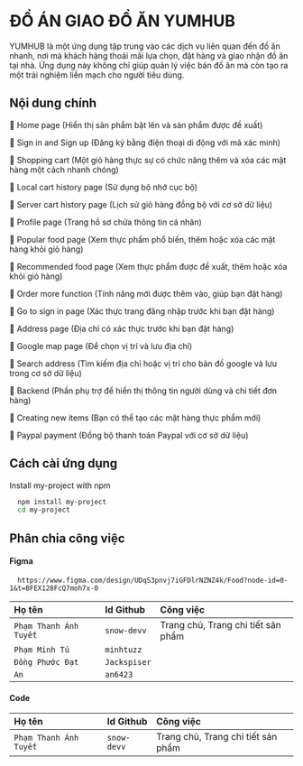 
# ĐỒ ÁN GIAO ĐỒ ĂN YUMHUB

YUMHUB là một ứng dụng tập trung vào các dịch vụ liên quan đến đồ ăn nhanh, nơi mà khách hàng thoải mãi lựa chọn, đặt hàng và giao nhận đồ ăn tại nhà. Ứng dụng này không chỉ giúp quản lý việc bán đồ ăn mà còn tạo ra một trải nghiệm liền mạch cho người tiêu dùng.



## Nội dung chính

🍔 Home page (Hiển thị sản phẩm bật lên và sản phẩm được đề xuất)

🍗 Sign in and Sign up (Đăng ký bằng điện thoại di động với mã xác minh)

🍝 Shopping cart (Một giỏ hàng thực sự có chức năng thêm và xóa các mặt hàng một cách nhanh chóng)

🥬 Local cart history page (Sử dụng bộ nhớ cục bộ)

🍤 Server cart history page (Lịch sử giỏ hàng đồng bộ với cơ sở dữ liệu)

🍟 Profile page (Trang hồ sơ chứa thông tin cá nhân)

🍕 Popular food page (Xem thực phẩm phổ biến, thêm hoặc xóa các mặt hàng khỏi giỏ hàng)

🥙 Recommended food page (Xem thực phẩm được đề xuất, thêm hoặc xóa khỏi giỏ hàng)

🌭 Order more function (Tính năng mới được thêm vào, giúp bạn đặt hàng)

🥗 Go to sign in page (Xác thực trang đăng nhập trước khi bạn đặt hàng)

🥪 Address page (Địa chỉ có xác thực trước khi bạn đặt hàng)

🍖 Google map page (Để chọn vị trí và lưu địa chỉ)

🥣 Search address (Tìm kiếm địa chỉ hoặc vị trí cho bản đồ google và lưu trong cơ sở dữ liệu)

🌯 Backend (Phần phụ trợ để hiển thị thông tin người dùng và chi tiết đơn hàng)

🍨 Creating new items (Bạn có thể tạo các mặt hàng thực phẩm mới)

🥤 Paypal payment (Đồng bộ thanh toán Paypal với cơ sở dữ liệu)



## Cách cài ứng dụng

Install my-project with npm

```bash
  npm install my-project
  cd my-project
```


## Phân chia công việc

#### Figma

```http
  https://www.figma.com/design/UDqS3pnvj7iGFDlrNZNZ4k/Food?node-id=0-1&t=BFEX128FcQ7moh7x-0
```

| Họ tên | Id Github     | Công việc                |
| :-------- | :------- | :------------------------- |
| `Phạm Thanh Ánh Tuyết` | `snow-devv` | Trang chủ, Trang chi tiết sản phẩm |
| `Phạm Minh Tú` | `minhtuzz` |  |
| `Đồng Phước Đạt` | `Jackspiser` |  |
| `An` | `an6423` | |

#### Code

| Họ tên | Id Github     | Công việc                       |
| :-------- | :------- | :-------------------------------- |
| `Phạm Thanh Ánh Tuyết` | `snow-devv` | Trang chủ, Trang chi tiết sản phẩm |





